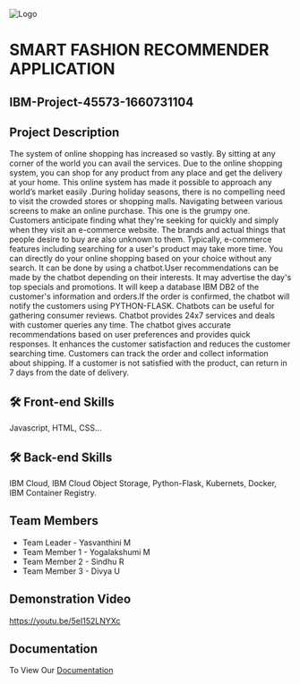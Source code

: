
![Logo](https://upload.wikimedia.org/wikipedia/commons/thumb/5/51/IBM_logo.svg/2560px-IBM_logo.svg.png)

# SMART FASHION RECOMMENDER APPLICATION



## IBM-Project-45573-1660731104

## Project Description

The system of online shopping has increased so vastly. By sitting at any corner of the world you can avail the services. Due to the online shopping system, you can shop for any product from any place and get the delivery at your home. This online system has made it possible to approach any world’s market easily .During holiday seasons, there is no compelling need to visit the crowded stores or shopping malls. Navigating between various screens to make an online purchase. This one is the grumpy one. Customers anticipate finding what they're seeking for quickly and simply when they visit an e-commerce website. The brands and actual things that people desire to buy are also unknown to them. Typically, e-commerce features including searching for a user's product may take more time. You can directly do your online shopping based on your choice without any search. It can be done by using a chatbot.User recommendations can be made by the chatbot depending on their interests. It may advertise the day's top specials and promotions. It will keep a database IBM DB2 of the customer's information and orders.If the order is confirmed, the chatbot will notify the customers using PYTHON-FLASK. Chatbots can be useful for gathering consumer reviews. Chatbot provides 24x7 services and deals with customer queries any time. The chatbot gives accurate recommendations based on user preferences and provides quick responses. It enhances the customer satisfaction and reduces the customer searching time. Customers can track the order and collect information about shipping.  If a customer is not satisfied with the product, can return in 7 days from the date of delivery.
## 🛠  Front-end Skills
Javascript, HTML, CSS...


## 🛠 Back-end Skills

IBM Cloud, IBM Cloud Object Storage, Python-Flask, Kubernets, Docker, IBM Container Registry. 


## Team Members
- Team Leader   - Yasvanthini M
- Team Member 1 - Yogalakshumi M
- Team Member 2 - Sindhu R
- Team Member 3 - Divya U
## Demonstration Video

https://youtu.be/5eI152LNYXc


## Documentation

To View Our [Documentation](https://drive.google.com/file/d/1LyJzV3dfFYRp0EHV0PZtdoXnW3BEn7fz/view?usp=drivesdk)

